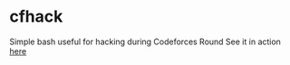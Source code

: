 # cfhack
Simple bash useful for hacking during Codeforces Round 
See it in action <a href="https://www.youtube.com/watch?v=ivk0dSpjQBI">here </a>
